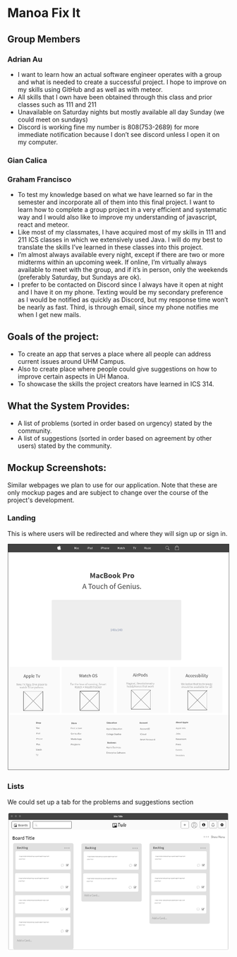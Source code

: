 # Manoa Fix It

## Group Members

### Adrian Au
* I want to learn how an actual software engineer operates with a group and what is needed to create a successful project. I hope to improve on my skills using GitHub and as well as with meteor. 
* All skills that I own have been obtained through this class and prior classes such as 111 and 211
* Unavailable on Saturday nights but mostly available all day Sunday (we could meet on sundays) 
* Discord is working fine my number is 808(753-2689) for more immediate notification because I don’t see discord unless I open it on my computer.

### Gian Calica

### Graham Francisco
* To test my knowledge based on what we have learned so far in the semester and incorporate all of them into this final project. I want to learn how to complete a group project in a very efficient and systematic way and I would also like to improve my understanding of javascript, react and meteor.
* Like most of my classmates, I have acquired most of my skills in 111 and 211 ICS classes in which we extensively used Java. I will do my best to translate the skills I’ve learned in these classes into this project.
* I’m almost always available every night, except if there are two or more midterms within an upcoming week. If online, I’m virtually always available to meet with the group, and if it’s in person, only the weekends (preferably Saturday, but Sundays are ok).
* I prefer to be contacted on Discord since I always have it open at night and I have it on my phone. Texting would be my secondary preference as I would be notified as quickly as Discord, but my response time won’t be nearly as fast. Third, is through email, since my phone notifies me when I get new mails.


## Goals of the project:
* To create an app that serves a place where all people can address current issues around UHM Campus.
* Also to create place where people could give suggestions on how to improve certain aspects in UH Manoa.
* To showcase the skills the project creators have learned in ICS 314.

## What the System Provides:
* A list of problems (sorted in order based on urgency) stated by the community.
* A list of suggestions (sorted in order based on agreement by other users) stated by the community.

## Mockup Screenshots:

Similar webpages we plan to use for our application. Note that these are only mockup pages and are subject to change over the course of the project's development.

### Landing

This is where users will be redirected and where they will sign up or sign in.

<img src="images/landing.png">

### Lists

We could set up a tab for the problems and suggestions section

<img src="images/lists.PNG">
